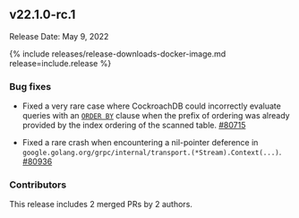 ## v22.1.0-rc.1

Release Date: May 9, 2022

{% include releases/release-downloads-docker-image.md release=include.release %}

<h3 id="v22-1-0-rc-1-bug-fixes">Bug fixes</h3>

- Fixed a very rare case where CockroachDB could incorrectly evaluate queries with an [`ORDER BY`](../v22.1/order-by.html) clause when the prefix of ordering was already provided by the index ordering of the scanned table. [#80715][#80715]

- Fixed a rare crash when encountering a nil-pointer deference in `google.golang.org/grpc/internal/transport.(*Stream).Context(...)`. [#80936][#80936]

<h3 id="v22-1-0-rc-1-contributors">Contributors</h3>

This release includes 2 merged PRs by 2 authors.

[#80715]: https://github.com/cockroachdb/cockroach/pull/80715
[#80936]: https://github.com/cockroachdb/cockroach/pull/80936
